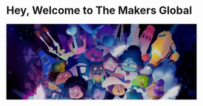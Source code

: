 # Hey, Welcome to The Makers Global

![image](https://raw.githubusercontent.com/Garuk-solutions/.github/main/profile/one.jpeg)